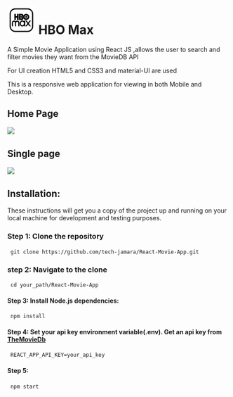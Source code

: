 # <img src="./public/HBOMaxLogo.png" width='64px'/> HBO Max


A Simple Movie Application using React JS ,allows the user to search and filter movies they want  from the MovieDB API

For UI creation HTML5 and CSS3 and material-UI are used

This is a responsive web application for viewing in both Mobile and Desktop.

## Home Page
   <kbd><img src="https://drive.google.com/uc?id=1fEpBRkFQvX3zhUDGflPHDEq7e_j8AZWP"/></kbd>
 
## Single page 
<img src="https://drive.google.com/uc?id=14xckC8Zbrvz2rUuHkh084pNZVnoarz-J"/>

## Installation:
 These instructions will get you a copy of the project up and running on your local machine for development and testing purposes.
### Step 1: Clone the repository
     git clone https://github.com/tech-jamara/React-Movie-App.git
### step 2: Navigate to the clone 
     cd your_path/React-Movie-App 
#### Step 3: Install Node.js dependencies:
     npm install        
#### Step 4: Set your api key environment variable(.env). Get an api key from  [TheMovieDb](https://www.themoviedb.org/)
     REACT_APP_API_KEY=your_api_key
#### Step 5:
     npm start  

